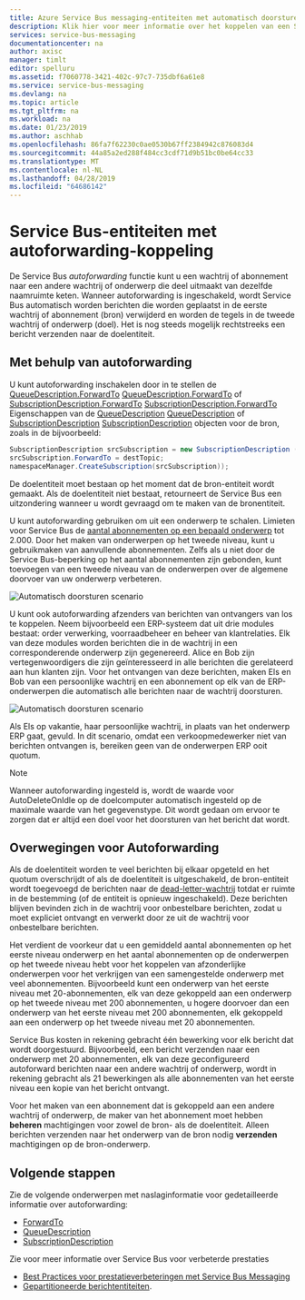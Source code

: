 ```yaml
---
title: Azure Service Bus messaging-entiteiten met automatisch doorsturen | Microsoft Docs
description: Klik hier voor meer informatie over het koppelen van een Service Bus-wachtrij of abonnement naar een andere wachtrij of onderwerp.
services: service-bus-messaging
documentationcenter: na
author: axisc
manager: timlt
editor: spelluru
ms.assetid: f7060778-3421-402c-97c7-735dbf6a61e8
ms.service: service-bus-messaging
ms.devlang: na
ms.topic: article
ms.tgt_pltfrm: na
ms.workload: na
ms.date: 01/23/2019
ms.author: aschhab
ms.openlocfilehash: 86fa7f62230c0ae0530b67ff2384942c876083d4
ms.sourcegitcommit: 44a85a2ed288f484cc3cdf71d9b51bc0be64cc33
ms.translationtype: MT
ms.contentlocale: nl-NL
ms.lasthandoff: 04/28/2019
ms.locfileid: "64686142"
---
```

# <a name="chaining-service-bus-entities-with-autoforwarding"></a>Service Bus-entiteiten met autoforwarding-koppeling

De Service Bus *autoforwarding* functie kunt u een wachtrij of abonnement naar een andere wachtrij of onderwerp die deel uitmaakt van dezelfde naamruimte keten. Wanneer autoforwarding is ingeschakeld, wordt Service Bus automatisch worden berichten die worden geplaatst in de eerste wachtrij of abonnement (bron) verwijderd en worden de tegels in de tweede wachtrij of onderwerp (doel). Het is nog steeds mogelijk rechtstreeks een bericht verzenden naar de doelentiteit.

## <a name="using-autoforwarding"></a>Met behulp van autoforwarding

U kunt autoforwarding inschakelen door in te stellen de [QueueDescription.ForwardTo] [ QueueDescription.ForwardTo] of [SubscriptionDescription.ForwardTo] [ SubscriptionDescription.ForwardTo] Eigenschappen van de [QueueDescription] [ QueueDescription] of [SubscriptionDescription] [ SubscriptionDescription] objecten voor de bron, zoals in de bijvoorbeeld:

```csharp
SubscriptionDescription srcSubscription = new SubscriptionDescription (srcTopic, srcSubscriptionName);
srcSubscription.ForwardTo = destTopic;
namespaceManager.CreateSubscription(srcSubscription));
```

De doelentiteit moet bestaan op het moment dat de bron-entiteit wordt gemaakt. Als de doelentiteit niet bestaat, retourneert de Service Bus een uitzondering wanneer u wordt gevraagd om te maken van de bronentiteit.

U kunt autoforwarding gebruiken om uit een onderwerp te schalen. Limieten voor Service Bus de [aantal abonnementen op een bepaald onderwerp](service-bus-quotas.md) tot 2.000. Door het maken van onderwerpen op het tweede niveau, kunt u gebruikmaken van aanvullende abonnementen. Zelfs als u niet door de Service Bus-beperking op het aantal abonnementen zijn gebonden, kunt toevoegen van een tweede niveau van de onderwerpen over de algemene doorvoer van uw onderwerp verbeteren.

![Automatisch doorsturen scenario][0]

U kunt ook autoforwarding afzenders van berichten van ontvangers van los te koppelen. Neem bijvoorbeeld een ERP-systeem dat uit drie modules bestaat: order verwerking, voorraadbeheer en beheer van klantrelaties. Elk van deze modules worden berichten die in de wachtrij in een corresponderende onderwerp zijn gegenereerd. Alice en Bob zijn vertegenwoordigers die zijn geïnteresseerd in alle berichten die gerelateerd aan hun klanten zijn. Voor het ontvangen van deze berichten, maken Els en Bob van een persoonlijke wachtrij en een abonnement op elk van de ERP-onderwerpen die automatisch alle berichten naar de wachtrij doorsturen.

![Automatisch doorsturen scenario][1]

Als Els op vakantie, haar persoonlijke wachtrij, in plaats van het onderwerp ERP gaat, gevuld. In dit scenario, omdat een verkoopmedewerker niet van berichten ontvangen is, bereiken geen van de onderwerpen ERP ooit quotum.

> [!NOTE]
> Wanneer autoforwarding ingesteld is, wordt de waarde voor AutoDeleteOnIdle op de doelcomputer automatisch ingesteld op de maximale waarde van het gegevenstype.
> Dit wordt gedaan om ervoor te zorgen dat er altijd een doel voor het doorsturen van het bericht dat wordt.

## <a name="autoforwarding-considerations"></a>Overwegingen voor Autoforwarding

Als de doelentiteit worden te veel berichten bij elkaar opgeteld en het quotum overschrijdt of als de doelentiteit is uitgeschakeld, de bron-entiteit wordt toegevoegd de berichten naar de [dead-letter-wachtrij](service-bus-dead-letter-queues.md) totdat er ruimte in de bestemming (of de entiteit is opnieuw ingeschakeld). Deze berichten blijven bevinden zich in de wachtrij voor onbestelbare berichten, zodat u moet expliciet ontvangt en verwerkt door ze uit de wachtrij voor onbestelbare berichten.

Het verdient de voorkeur dat u een gemiddeld aantal abonnementen op het eerste niveau onderwerp en het aantal abonnementen op de onderwerpen op het tweede niveau hebt voor het koppelen van afzonderlijke onderwerpen voor het verkrijgen van een samengestelde onderwerp met veel abonnementen. Bijvoorbeeld kunt een onderwerp van het eerste niveau met 20-abonnementen, elk van deze gekoppeld aan een onderwerp op het tweede niveau met 200 abonnementen, u hogere doorvoer dan een onderwerp van het eerste niveau met 200 abonnementen, elk gekoppeld aan een onderwerp op het tweede niveau met 20 abonnementen.

Service Bus kosten in rekening gebracht één bewerking voor elk bericht dat wordt doorgestuurd. Bijvoorbeeld, een bericht verzenden naar een onderwerp met 20 abonnementen, elk van deze geconfigureerd autoforward berichten naar een andere wachtrij of onderwerp, wordt in rekening gebracht als 21 bewerkingen als alle abonnementen van het eerste niveau een kopie van het bericht ontvangt.

Voor het maken van een abonnement dat is gekoppeld aan een andere wachtrij of onderwerp, de maker van het abonnement moet hebben **beheren** machtigingen voor zowel de bron- als de doelentiteit. Alleen berichten verzenden naar het onderwerp van de bron nodig **verzenden** machtigingen op de bron-onderwerp.

## <a name="next-steps"></a>Volgende stappen

Zie de volgende onderwerpen met naslaginformatie voor gedetailleerde informatie over autoforwarding:

* [ForwardTo][QueueDescription.ForwardTo]
* [QueueDescription][QueueDescription]
* [SubscriptionDescription][SubscriptionDescription]

Zie voor meer informatie over Service Bus voor verbeterde prestaties 

* [Best Practices voor prestatieverbeteringen met Service Bus Messaging](service-bus-performance-improvements.md)
* [Gepartitioneerde berichtentiteiten][Partitioned messaging entities].

[QueueDescription.ForwardTo]: /dotnet/api/microsoft.servicebus.messaging.queuedescription.forwardto#Microsoft_ServiceBus_Messaging_QueueDescription_ForwardTo
[SubscriptionDescription.ForwardTo]: /dotnet/api/microsoft.servicebus.messaging.subscriptiondescription.forwardto#Microsoft_ServiceBus_Messaging_SubscriptionDescription_ForwardTo
[QueueDescription]: /dotnet/api/microsoft.servicebus.messaging.queuedescription
[SubscriptionDescription]: /dotnet/api/microsoft.servicebus.messaging.queuedescription
[0]: ./media/service-bus-auto-forwarding/IC628631.gif
[1]: ./media/service-bus-auto-forwarding/IC628632.gif
[Partitioned messaging entities]: service-bus-partitioning.md
